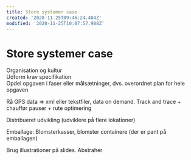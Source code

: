 ```yaml
---
title: Store systemer case
created: '2020-11-25T09:46:24.404Z'
modified: '2020-11-25T10:07:57.988Z'
---
```


# Store systemer case
Organisation og kultur  
Udform krav specifikation  
Opdel opgaven i faser eller målsætninger, dvs. overordnet plan for hele opgaven  
  
Rå GPS data => xml eller tekstfiler, data on demand. Track and trace + chauffør pauser + rute optimering

Distribueret udvikling (udviklere på flere lokationer)


Emballage: Blomsterkasser, blomster containere (der er pant på emballagen)

Brug illustrationer på slides. Abstraher 
